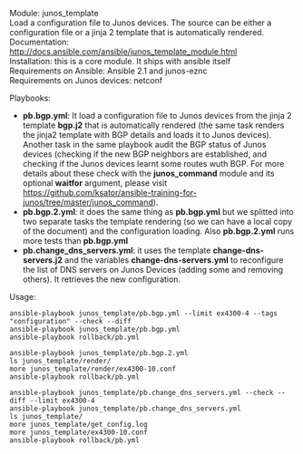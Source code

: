 Module: junos_template  
Load a configuration file to Junos devices. The source can be either a configuration file or a jinja 2 template that is automatically rendered.  
Documentation: http://docs.ansible.com/ansible/junos_template_module.html  
Installation: this is a core module. It ships with ansible itself   
Requirements on Ansible: Ansible 2.1 and junos-eznc  
Requirements on  Junos devices: netconf  

Playbooks:  
- **pb.bgp.yml**: It load a configuration file to Junos devices from the jinja 2 template **bgp.j2** that is automatically rendered (the same task renders the jinja2 template with BGP details and loads it to Junos devices).  
Another task in the same playbook audit the BGP status of Junos devices (checking if the new BGP neighbors are established, and checking if the Junos devices learnt some routes wuth BGP. For more details about these check with the **junos_command** module and its optional **waitfor** argument, please visit https://github.com/ksator/ansible-training-for-junos/tree/master/junos_command).  
- **pb.bgp.2.yml**: it does the same thing as **pb.bgp.yml** but we splitted into two separate tasks the template rendering (so we can have a local copy of the document) and the configuration loading. Also **pb.bgp.2.yml** runs more tests than **pb.bgp.yml** 
- **pb.change_dns_servers.yml**: it uses the template **change-dns-servers.j2** and the variables **change-dns-servers.yml** to reconfigure the list of DNS servers on Junos Devices (adding some and removing others). It retrieves the new configuration. 

Usage:
```
ansible-playbook junos_template/pb.bgp.yml --limit ex4300-4 --tags "configuration" --check --diff  
ansible-playbook junos_template/pb.bgp.yml  
ansible-playbook rollback/pb.yml

ansible-playbook junos_template/pb.bgp.2.yml  
ls junos_template/render/   
more junos_template/render/ex4300-10.conf
ansible-playbook rollback/pb.yml

ansible-playbook junos_template/pb.change_dns_servers.yml --check --diff --limit ex4300-4
ansible-playbook junos_template/pb.change_dns_servers.yml
ls junos_template/   
more junos_template/get_config.log
more junos_template/ex4300-10.conf
ansible-playbook rollback/pb.yml

```
